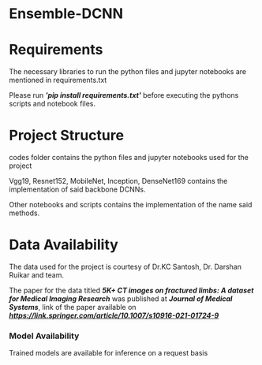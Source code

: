 # Ensemble-DCNN

# Requirements

The necessary libraries to run the python files and jupyter notebooks are mentioned in requirements.txt

Please run ***'pip install requirements.txt'*** before executing the pythons scripts and notebook files.

# Project Structure
codes folder contains the python files and jupyter notebooks used for the project

Vgg19, Resnet152, MobileNet, Inception, DenseNet169 contains the implementation of said backbone DCNNs.

Other notebooks and scripts contains the implementation of the name said methods.


# Data Availability
The data used for the project is courtesy of Dr.KC Santosh, Dr. Darshan Ruikar and team.

The paper for the data titled ***5K+ CT images on fractured limbs: A dataset for
Medical Imaging Research*** was published at ***Journal of Medical Systems***, link of the paper available on ***https://link.springer.com/article/10.1007/s10916-021-01724-9*** 


### Model Availability
Trained models are available for inference on a request basis
